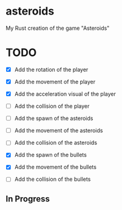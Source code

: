 # asteroids
My Rust creation of the game "Asteroids"

# TODO
- [x] Add the rotation of the player
- [x] Add the movement of the player
- [x] Add the acceleration visual of the player
- [ ] Add the collision of the player
- [ ] Add the spawn of the asteroids
- [ ] Add the movement of the asteroids
- [ ] Add the collision of the asteroids
- [x] Add the spawn of the bullets
- [x] Add the movement of the bullets
- [ ] Add the collision of the bullets


## In Progress

